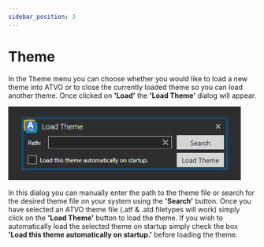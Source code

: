 ```yaml
---
sidebar_position: 3
---
```


# Theme

In the Theme menu you can choose whether you would like to load a new theme into ATVO or to close the currently loaded theme so you can load another theme.
Once clicked on **'Load'** the **'Load Theme'** dialog will appear.

![Load Theme](../static/img/theme/load_theme.png)

In this dialog you can manually enter the path to the theme file or search for the desired theme file on your system using the **'Search'** button. Once you have selected an ATVO theme file (.atf & .atd filetypes will work) simply click on the **'Load Theme'** button to load the theme.
If you wish to automatically load the selected theme on startup simply check the box **'Load this theme automatically on startup.'** before loading the theme.
